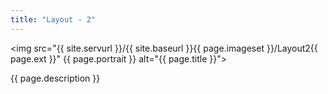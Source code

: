 ```yaml
---
title: "Layout - 2"
---
```

<img src="{{ site.servurl }}/{{ site.baseurl }}{{ page.imageset }}/Layout2{{ page.ext }}" {{ page.portrait }} alt="{{ page.title }}">
<div>
  {{ page.description }}
</div>

